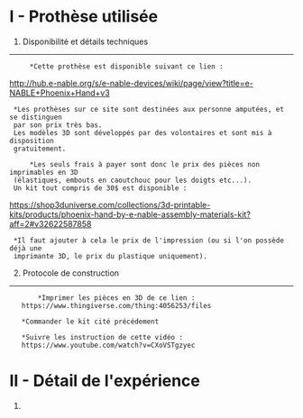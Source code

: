 I - Prothèse utilisée
=====================

  1) Disponibilité et détails techniques
  ---------------------------------------

         *Cette prothèse est disponible suivant ce lien :

  http://hub.e-nable.org/s/e-nable-devices/wiki/page/view?title=e-NABLE+Phoenix+Hand+v3  

   	 *Les prothèses sur ce site sont destinées aux personne amputées, et se distinguen
	 par son prix très bas.
	 Les modèles 3D sont développés par des volontaires et sont mis à disposition
	 gratuitement.

     	 *Les seuls frais à payer sont donc le prix des pièces non imprimables en 3D
	 (élastiques, embouts en caoutchouc pour les doigts etc...).  
	 Un kit tout compris de 30$ est disponible :

  https://shop3duniverse.com/collections/3d-printable-kits/products/phoenix-hand-by-e-nable-assembly-materials-kit?aff=2#v32622587858   

	 *Il faut ajouter à cela le prix de l'impression (ou si l'on possède déjà une
	 imprimante 3D, le prix du plastique uniquement).

   2) Protocole de construction
   -----------------------------

     	   *Imprimer les pièces en 3D de ce lien :
	   https://www.thingiverse.com/thing:4056253/files

	   *Commander le kit cité précédement
	   
	   *Suivre les instruction de cette vidéo :
	   https://www.youtube.com/watch?v=CXoVSTgzyec


II - Détail de l'expérience
===========================

   1)
     